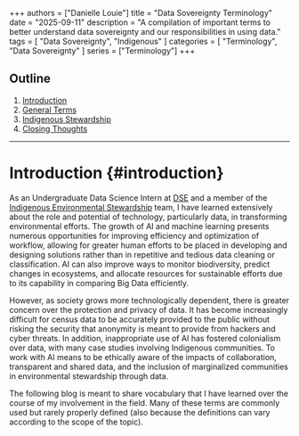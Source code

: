 +++
authors = ["Danielle Louie"]
title = "Data Sovereignty Terminology"
date = "2025-09-11"
description = "A compilation of important terms to better understand data sovereignty and our responsibilities in using data."
tags = [
    "Data Sovereignty", "Indigenous"
]
categories = [
    "Terminology", "Data Sovereignty"
]
series = ["Terminology"]
+++

## Outline
1. [Introduction](#introduction)
2. [General Terms](#general-terms)
3. [Indigenous Stewardship](#indig-steward)
4. [Closing Thoughts](#closing-thoughts)
---

# Introduction {#introduction}
As an Undergraduate Data Science Intern at <a href="https://dse.berkeley.edu/" target="_blank" rel="noopener noreferrer">DSE</a> and a member of the <a href="https://dse.berkeley.edu/programs/co-design-technology-tribal-environmental-stewardship" target="_blank" rel="noopener noreferrer">Indigenous Environmental Stewardship</a> team, I have learned extensively about the role and potential of technology, particularly data, in transforming environmental efforts. The growth of AI and machine learning presents numerous opportunities for improving efficiency and optimization of workflow, allowing for greater human efforts to be placed in developing and designing solutions rather than in repetitive and tedious data cleaning or classification. AI can also improve ways to monitor biodiversity, predict changes in ecosystems, and allocate resources for sustainable efforts due to its capability in comparing Big Data efficiently.

However, as society grows more technologically dependent, there is greater concern over the protection and privacy of data. It has become increasingly difficult for census data to be accurately provided to the public without risking the security that anonymity is meant to provide from hackers and cyber threats. In addition, inappropriate use of AI has fostered colonialism over data, with many case studies involving Indigenous communities. To work with AI means to be ethically aware of the impacts of collaboration, transparent and shared data, and the inclusion of marginalized communities in environmental stewardship through data.

The following blog is meant to share vocabulary that I have learned over the course of my involvement in the field. Many of these terms are commonly used but rarely properly defined (also because the definitions can vary according to the scope of the topic).